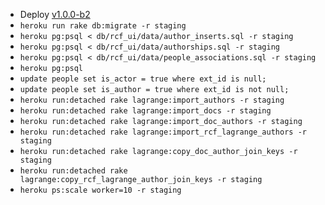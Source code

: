 - Deploy [v1.0.0-b2](https://github.com/mit-history/cfrp/tree/v1.0.0-b1)
- `heroku run rake db:migrate -r staging`
- `heroku pg:psql < db/rcf_ui/data/author_inserts.sql -r staging`
- `heroku pg:psql < db/rcf_ui/data/authorships.sql -r staging`
- `heroku pg:psql < db/rcf_ui/data/people_associations.sql -r staging`
- `heroku pg:psql`
- `update people set is_actor = true where ext_id is null;`
- `update people set is_author = true where ext_id is not null;`
- `heroku run:detached rake lagrange:import_authors -r staging`
- `heroku run:detached rake lagrange:import_docs -r staging`
- `heroku run:detached rake lagrange:import_doc_authors -r staging`
- `heroku run:detached rake lagrange:import_rcf_lagrange_authors -r staging`
- `heroku run:detached rake lagrange:copy_doc_author_join_keys -r staging`
- `heroku run:detached rake lagrange:copy_rcf_lagrange_author_join_keys -r staging`
- `heroku ps:scale worker=10 -r staging`
